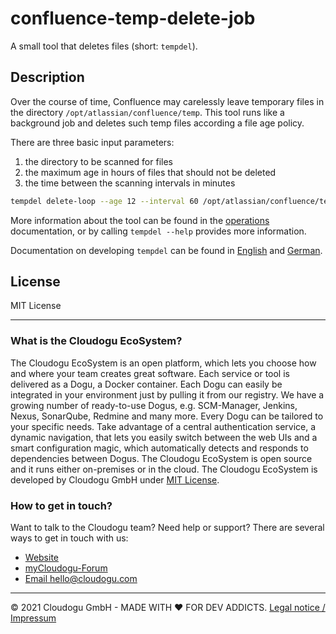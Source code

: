 # confluence-temp-delete-job

A small tool that deletes files (short: `tempdel`).

## Description

Over the course of time, Confluence may carelessly leave temporary files in the directory `/opt/atlassian/confluence/temp`. This tool  runs like a background job and deletes such temp files according a file age policy.

There are three basic input parameters:

1. the directory to be scanned for files
1. the maximum age in hours of files that should not be deleted
1. the time between the scanning intervals in minutes

```bash
tempdel delete-loop --age 12 --interval 60 /opt/atlassian/confluence/temp
```

More information about the tool can be found in the [operations](docs/operations/delete-loop_en.md) documentation, or by calling `tempdel --help` provides more information.

Documentation on developing `tempdel` can be found in [English](docs/developing_en.md) and [German](docs/developing_de.md).

## License

MIT License

---
### What is the Cloudogu EcoSystem?
The Cloudogu EcoSystem is an open platform, which lets you choose how and where your team creates great software. Each service or tool is delivered as a Dogu, a Docker container. Each Dogu can easily be integrated in your environment just by pulling it from our registry. We have a growing number of ready-to-use Dogus, e.g. SCM-Manager, Jenkins, Nexus, SonarQube, Redmine and many more. Every Dogu can be tailored to your specific needs. Take advantage of a central authentication service, a dynamic navigation, that lets you easily switch between the web UIs and a smart configuration magic, which automatically detects and responds to dependencies between Dogus. The Cloudogu EcoSystem is open source and it runs either on-premises or in the cloud. The Cloudogu EcoSystem is developed by Cloudogu GmbH under [MIT License](https://cloudogu.com/license.html).

### How to get in touch?
Want to talk to the Cloudogu team? Need help or support? There are several ways to get in touch with us:

* [Website](https://cloudogu.com)
* [myCloudogu-Forum](https://forum.cloudogu.com/topic/34?ctx=1)
* [Email hello@cloudogu.com](mailto:hello@cloudogu.com)

---
&copy; 2021 Cloudogu GmbH - MADE WITH :heart:&nbsp;FOR DEV ADDICTS. [Legal notice / Impressum](https://cloudogu.com/imprint.html)
